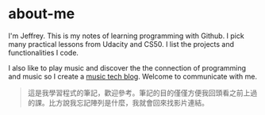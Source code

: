 # about-me

I'm Jeffrey. This is my notes of learning programming with Github. I pick many practical lessons from Udacity and CS50. I list the projects and functionalities I code.

I also like to play music and discover the the connection of programming and music so I create a [music tech blog](https://medium.com/music-tech-alliance). Welcome to communicate with me.



> 這是我學習程式的筆記，歡迎參考。筆記的目的僅僅方便我回頭看之前上過的課。比方說我忘記陣列是什麼，我就會回來找影片連結。

